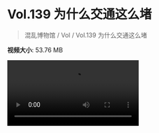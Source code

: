 # Vol.139 为什么交通这么堵

> 混乱博物馆 / Vol / Vol.139 为什么交通这么堵

**视频大小**: 53.76 MB

<div class="video"><video src="https://file.hsyhx.top/video/混乱博物馆/Vol/139.mp4" controls preload>🤔 您的浏览器不支持 video 标签</video></div>